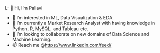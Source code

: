 L- 👋 Hi, I’m Pallavi 
- 👀 I’m interested in ML, Data Visualization & EDA.
- 🌱 I’m currently a Market Research Analyst with having knowledge in Python, R, MySQL, and Tableau etc.
- 💞️ I’m looking to collaborate on new domains of Data Science and Machine Learning.
- 📫 Reach me @https://www.linkedin.com/feed/

<!---
Pallavi-948/Pallavi-948 is a ✨ special ✨ repository because its `README.md` (this file) appears on your GitHub profile.
You can click the Preview link to take a look at your changes.
--->
